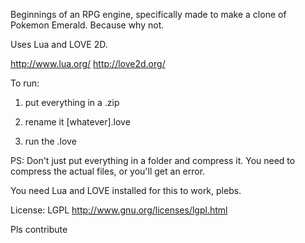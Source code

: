 Beginnings of an RPG engine, specifically made to make a clone of Pokemon Emerald. Because why not.

Uses Lua and LOVE 2D.

http://www.lua.org/
http://love2d.org/

To run:

1. put everything in a .zip
  
2. rename it [whatever].love
  
3. run the .love

PS: Don't just put everything in a folder and compress it. You need to compress the actual files, or you'll get an error.
  
You need Lua and LOVE installed for this to work, plebs.

License: LGPL http://www.gnu.org/licenses/lgpl.html

Pls contribute
